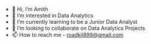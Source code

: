 - 👋 Hi, I’m Amith
- 👀 I’m interested in Data Analytics
- 🌱 I’m currently learning to be a Junior Data Analyst
- 💞️ I’m looking to collaborate on Data Analytics Projects
- 📫 How to reach me - roadkil899@gmail.com

<!---
Roadkil899/Roadkil899 is a ✨ special ✨ repository because its `README.md` (this file) appears on your GitHub profile.
You can click the Preview link to take a look at your changes.
--->
